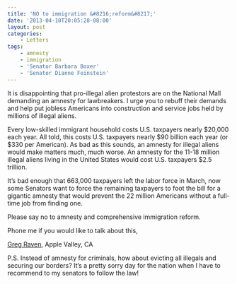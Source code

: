 ```yaml
---
title: 'NO to immigration &#8216;reform&#8217;'
date: '2013-04-10T20:05:28-08:00'
layout: post
categories:
    - Letters
tags:
    - amnesty
    - immigration
    - 'Senator Barbara Boxer'
    - 'Senator Dianne Feinstein'
---
```


It is disappointing that pro-illegal alien protestors are on the National Mall demanding an amnesty for lawbreakers. I urge you to rebuff their demands and help put jobless Americans into construction and service jobs held by millions of illegal aliens.  
  
Every low-skilled immigrant household costs U.S. taxpayers nearly $20,000 each year. All told, this costs U.S. taxpayers nearly $90 billion each year (or $330 per American). As bad as this sounds, an amnesty for illegal aliens would make matters much, much worse. An amnesty for the 11-18 million illegal aliens living in the United States would cost U.S. taxpayers $2.5 trillion.

It’s bad enough that 663,000 taxpayers left the labor force in March, now some Senators want to force the remaining taxpayers to foot the bill for a gigantic amnesty that would prevent the 22 million Americans without a full-time job from finding one.

Please say no to amnesty and comprehensive immigration reform.

Phone me if you would like to talk about this,

[Greg Raven](https://www.gregraven.org), Apple Valley, CA

P.S. Instead of amnesty for criminals, how about evicting all illegals and securing our borders? It’s a pretty sorry day for the nation when I have to recommend to my senators to follow the law!